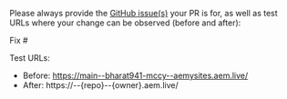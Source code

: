 Please always provide the [GitHub issue(s)](../issues) your PR is for, as well as test URLs where your change can be observed (before and after):

Fix #<gh-issue-id>

Test URLs:
- Before: https://main--bharat941-mccy--aemysites.aem.live/
- After: https://<branch>--{repo}--{owner}.aem.live/
